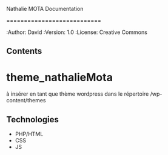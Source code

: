 Nathalie MOTA Documentation

===========================

:Author: David
:Version: 1.0
:License: Creative Commons

Contents
--------
# theme_nathalieMota
à insérer en tant que thème wordpress dans le répertoire /wp-content/themes


Technologies
------------
* PHP/HTML
* CSS
* JS